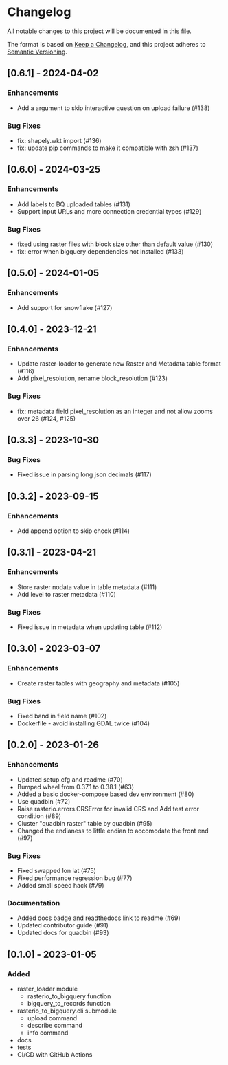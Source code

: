 # Changelog

All notable changes to this project will be documented in this file.

The format is based on [Keep a Changelog](https://keepachangelog.com/en/1.0.0/),
and this project adheres to [Semantic Versioning](https://semver.org/spec/v2.0.0.html).

## [0.6.1] - 2024-04-02

### Enhancements
- Add a argument to skip interactive question on upload failure (#138)

### Bug Fixes
- fix: shapely.wkt import (#136)
- fix: update pip commands to make it compatible with zsh (#137)

## [0.6.0] - 2024-03-25

### Enhancements
- Add labels to BQ uploaded tables (#131)
- Support input URLs and more connection credential types (#129)

### Bug Fixes
- fixed using raster files with block size other than default value (#130)
- fix: error when bigquery dependencies not installed (#133)

## [0.5.0] - 2024-01-05

### Enhancements
- Add support for snowflake (#127)

## [0.4.0] - 2023-12-21

### Enhancements
- Update raster-loader to generate new Raster and Metadata table format (#116)
- Add pixel_resolution, rename block_resolution (#123)

### Bug Fixes
- fix: metadata field pixel_resolution as an integer and not allow zooms over 26 (#124, #125)

## [0.3.3] - 2023-10-30

### Bug Fixes
- Fixed issue in parsing long json decimals (#117)

## [0.3.2] - 2023-09-15

### Enhancements
- Add append option to skip check (#114)

## [0.3.1] - 2023-04-21

### Enhancements
- Store raster nodata value in table metadata (#111)
- Add level to raster metadata (#110)

### Bug Fixes
- Fixed issue in metadata when updating table (#112)

## [0.3.0] - 2023-03-07

### Enhancements
- Create raster tables with geography and metadata (#105)

### Bug Fixes
- Fixed band in field name (#102)
- Dockerfile - avoid installing GDAL twice (#104)

## [0.2.0] - 2023-01-26

### Enhancements
- Updated setup.cfg and readme (#70)
- Bumped wheel from 0.37.1 to 0.38.1 (#63)
- Added a basic docker-compose based dev environment (#80)
- Use quadbin (#72)
- Raise rasterio.errors.CRSError for invalid CRS and Add test error condition (#89)
- Cluster "quadbin raster" table by quadbin (#95)
- Changed the endianess to little endian to accomodate the front end (#97)

### Bug Fixes
- Fixed swapped lon lat (#75)
- Fixed performance regression bug (#77)
- Added small speed hack (#79)

### Documentation
- Added docs badge and readthedocs link to readme (#69)
- Updated contributor guide (#91)
- Updated docs for quadbin (#93)

## [0.1.0] - 2023-01-05

### Added
- raster_loader module
  - rasterio_to_bigquery function
  - bigquery_to_records function
- rasterio_to_bigquery.cli submodule
  - upload command
  - describe command
  - info command
- docs
- tests
- CI/CD with GitHub Actions
